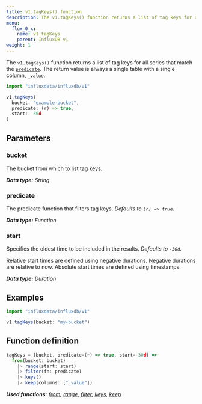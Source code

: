 ```yaml
---
title: v1.tagKeys() function
description: The v1.tagKeys() function returns a list of tag keys for all series that match the predicate.
menu:
  flux_0_x:
    name: v1.tagKeys
    parent: InfluxDB v1
weight: 1
---
```


The `v1.tagKeys()` function returns a list of tag keys for all series that match the [`predicate`](#predicate).
The return value is always a single table with a single column, `_value`.

```js
import "influxdata/influxdb/v1"

v1.tagKeys(
  bucket: "example-bucket",
  predicate: (r) => true,
  start: -30d
)
```

## Parameters

### bucket
The bucket from which to list tag keys.

_**Data type:** String_

### predicate
The predicate function that filters tag keys.
_Defaults to `(r) => true`._

_**Data type:** Function_

### start
Specifies the oldest time to be included in the results.
_Defaults to `-30d`._

Relative start times are defined using negative durations.
Negative durations are relative to now.
Absolute start times are defined using timestamps.

_**Data type:** Duration_

## Examples
```js
import "influxdata/influxdb/v1"

v1.tagKeys(bucket: "my-bucket")
```


## Function definition
```js
tagKeys = (bucket, predicate=(r) => true, start=-30d) =>
  from(bucket: bucket)
    |> range(start: start)
    |> filter(fn: predicate)
    |> keys()
    |> keep(columns: ["_value"])
```

_**Used functions:**
[from](/flux/v0.x/functions/built-in/inputs/from/),
[range](/flux/v0.x/functions/built-in/transformations/range/),
[filter](/flux/v0.x/functions/built-in/transformations/filter/),
[keys](/flux/v0.x/functions/built-in/transformations/keys/),
[keep](/flux/v0.x/functions/built-in/transformations/keep/)_
